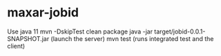 # maxar-jobid

Use java 11
mvn -DskipTest clean package
java -jar target/jobid-0.0.1-SNAPSHOT.jar  (launch the server)
mvn test  (runs integrated test and the client)
